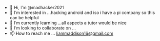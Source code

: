 - 👋 Hi, I’m @madhacker2021
- 👀 I’m interested in ...hacking android and iso i have a pi company so this can be helpful
- 🌱 I’m currently learning ...all aspects a tutor would be nice 
- 💞️ I’m looking to collaborate on ...
- 📫 How to reach me ... liammaddison16@gmail.com

<!---
madhacker2021/madhacker2021 is a ✨ special ✨ repository because its `README.md` (this file) appears on your GitHub profile.
You can click the Preview link to take a look at your changes.
--->
